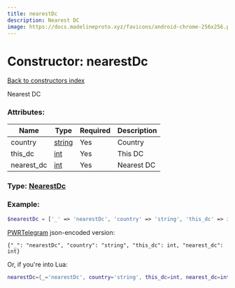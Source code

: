 ```yaml
---
title: nearestDc
description: Nearest DC
image: https://docs.madelineproto.xyz/favicons/android-chrome-256x256.png
---
```

# Constructor: nearestDc  
[Back to constructors index](index.md)



Nearest DC

### Attributes:

| Name     |    Type       | Required | Description |
|----------|---------------|----------|-------------|
|country|[string](../types/string.md) | Yes|Country|
|this\_dc|[int](../types/int.md) | Yes|This DC|
|nearest\_dc|[int](../types/int.md) | Yes|Nearest DC|



### Type: [NearestDc](../types/NearestDc.md)


### Example:

```php
$nearestDc = ['_' => 'nearestDc', 'country' => 'string', 'this_dc' => int, 'nearest_dc' => int];
```  

[PWRTelegram](https://pwrtelegram.xyz) json-encoded version:

```
{"_": "nearestDc", "country": "string", "this_dc": int, "nearest_dc": int}
```


Or, if you're into Lua:

```lua
nearestDc={_='nearestDc', country='string', this_dc=int, nearest_dc=int}

```



